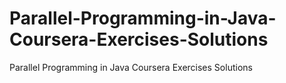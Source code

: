 # Parallel-Programming-in-Java-Coursera-Exercises-Solutions
Parallel Programming in Java Coursera Exercises Solutions
